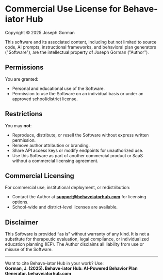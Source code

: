 # Commercial Use License for Behave-iator Hub

Copyright © 2025 Joseph Gorman

This software and its associated content, including but not limited to source code, AI prompts, instructional frameworks, and behavioral plan generators ("Software"), are the intellectual property of Joseph Gorman ("Author").

## Permissions
You are granted:
- Personal and educational use of the Software.
- Permission to use the Software on an individual basis or under an approved school/district license.

## Restrictions
You may **not**:
- Reproduce, distribute, or resell the Software without express written permission.
- Remove author attribution or branding.
- Share API access keys or modify endpoints for unauthorized use.
- Use this Software as part of another commercial product or SaaS without a commercial licensing agreement.

## Commercial Licensing
For commercial use, institutional deployment, or redistribution:
- Contact the Author at **support@behaveiatorhub.com** for licensing options.
- School-wide and district-level licenses are available.

## Disclaimer
This Software is provided “as is” without warranty of any kind. It is not a substitute for therapeutic evaluation, legal compliance, or individualized education planning (IEP). The Author disclaims all liability from use or misuse of the Software.

---

Want to cite Behave-iator Hub in your work?
Use:  
**Gorman, J. (2025). Behave-iator Hub: AI-Powered Behavior Plan Generator. behaveiatorhub.com**
